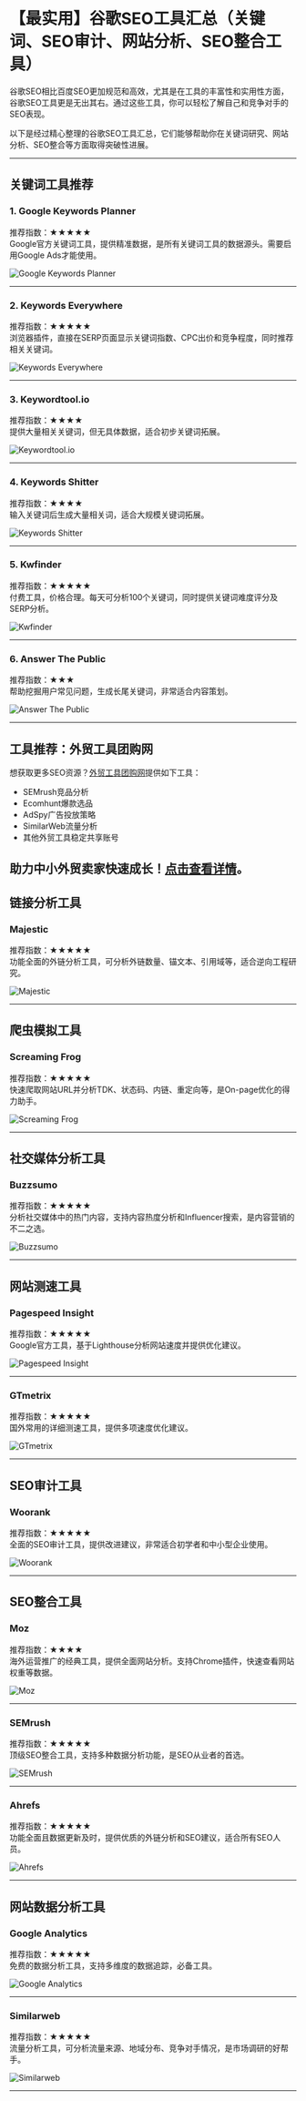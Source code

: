 # 【最实用】谷歌SEO工具汇总（关键词、SEO审计、网站分析、SEO整合工具）

谷歌SEO相比百度SEO更加规范和高效，尤其是在工具的丰富性和实用性方面，谷歌SEO工具更是无出其右。通过这些工具，你可以轻松了解自己和竞争对手的SEO表现。

以下是经过精心整理的谷歌SEO工具汇总，它们能够帮助你在关键词研究、网站分析、SEO整合等方面取得突破性进展。

---

## 关键词工具推荐

### 1. **Google Keywords Planner**
推荐指数：★★★★★  
Google官方关键词工具，提供精准数据，是所有关键词工具的数据源头。需要启用Google Ads才能使用。

![Google Keywords Planner](http://waimaodog.com/wp-content/uploads/2019/03/google-keywords-planner-1024x661.png)

---

### 2. **Keywords Everywhere**
推荐指数：★★★★★  
浏览器插件，直接在SERP页面显示关键词指数、CPC出价和竞争程度，同时推荐相关关键词。

![Keywords Everywhere](http://waimaodog.com/wp-content/uploads/2019/02/image-54-1024x599.png)

---

### 3. **Keywordtool.io**
推荐指数：★★★★  
提供大量相关关键词，但无具体数据，适合初步关键词拓展。

![Keywordtool.io](http://waimaodog.com/wp-content/uploads/2019/02/image-55-1024x629.png)

---

### 4. **Keywords Shitter**
推荐指数：★★★★  
输入关键词后生成大量相关词，适合大规模关键词拓展。

![Keywords Shitter](http://waimaodog.com/wp-content/uploads/2019/02/image-56.png)

---

### 5. **Kwfinder**
推荐指数：★★★★★  
付费工具，价格合理。每天可分析100个关键词，同时提供关键词难度评分及SERP分析。

![Kwfinder](http://waimaodog.com/wp-content/uploads/2019/02/image-58-1024x502.png)

---

### 6. **Answer The Public**
推荐指数：★★★  
帮助挖掘用户常见问题，生成长尾关键词，非常适合内容策划。

![Answer The Public](http://waimaodog.com/wp-content/uploads/2019/02/image-59.png)

---

## **工具推荐：外贸工具团购网**
想获取更多SEO资源？[外贸工具团购网](https://bit.ly/waimao518)提供如下工具：  
- SEMrush竞品分析  
- Ecomhunt爆款选品  
- AdSpy广告投放策略  
- SimilarWeb流量分析  
- 其他外贸工具稳定共享账号  

助力中小外贸卖家快速成长！[点击查看详情](https://bit.ly/waimao518)。  
---

## 链接分析工具

### **Majestic**
推荐指数：★★★★★  
功能全面的外链分析工具，可分析外链数量、锚文本、引用域等，适合逆向工程研究。

![Majestic](http://waimaodog.com/wp-content/uploads/2019/03/image.png)

---

## 爬虫模拟工具

### **Screaming Frog**
推荐指数：★★★★★  
快速爬取网站URL并分析TDK、状态码、内链、重定向等，是On-page优化的得力助手。

![Screaming Frog](http://waimaodog.com/wp-content/uploads/2019/03/image-1.png)

---

## 社交媒体分析工具

### **Buzzsumo**
推荐指数：★★★★★  
分析社交媒体中的热门内容，支持内容热度分析和Influencer搜索，是内容营销的不二之选。

![Buzzsumo](http://waimaodog.com/wp-content/uploads/2019/03/image-2-1024x496.png)

---

## 网站测速工具

### **Pagespeed Insight**
推荐指数：★★★★★  
Google官方工具，基于Lighthouse分析网站速度并提供优化建议。

![Pagespeed Insight](http://waimaodog.com/wp-content/uploads/2019/03/image-3.png)

---

### **GTmetrix**
推荐指数：★★★★★  
国外常用的详细测速工具，提供多项速度优化建议。

![GTmetrix](http://waimaodog.com/wp-content/uploads/2019/03/image-4-1024x632.png)

---

## SEO审计工具

### **Woorank**
推荐指数：★★★★★  
全面的SEO审计工具，提供改进建议，非常适合初学者和中小型企业使用。

![Woorank](http://waimaodog.com/wp-content/uploads/2019/03/image-5-1024x501.png)

---

## SEO整合工具

### **Moz**
推荐指数：★★★★  
海外运营推广的经典工具，提供全面网站分析。支持Chrome插件，快速查看网站权重等数据。

![Moz](http://waimaodog.com/wp-content/uploads/2019/03/image-7-1024x595.png)

---

### **SEMrush**
推荐指数：★★★★★  
顶级SEO整合工具，支持多种数据分析功能，是SEO从业者的首选。

![SEMrush](http://waimaodog.com/wp-content/uploads/2019/03/image-8-1024x501.png)

---

### **Ahrefs**
推荐指数：★★★★★  
功能全面且数据更新及时，提供优质的外链分析和SEO建议，适合所有SEO人员。

![Ahrefs](http://waimaodog.com/wp-content/uploads/2019/03/36280051-1024x509.png)

---

## 网站数据分析工具

### **Google Analytics**
推荐指数：★★★★★  
免费的数据分析工具，支持多维度的数据追踪，必备工具。

![Google Analytics](http://waimaodog.com/wp-content/uploads/2019/03/1ac_Q-1024x456.png)

---

### **Similarweb**
推荐指数：★★★★★  
流量分析工具，可分析流量来源、地域分布、竞争对手情况，是市场调研的好帮手。

![Similarweb](http://waimaodog.com/wp-content/uploads/2019/03/image-14-1024x507.png)

---

